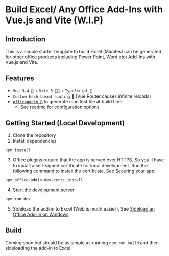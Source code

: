 # Build Excel/ Any Office Add-Ins with Vue.js and Vite (W.I.P)

## Introduction

This is a simple starter template to build Excel (Manifest can be generated for other office products including Power Point, Word etc) Add-Ins with Vue.js and Vite.

## Features

- `Vue 3.4 💚` + `Vite 5 💜💛` + `TypeScript 💙`
- `Custom Hash based routing` 🔗 (Vue Router causes infinite reloads)
- [`officeAddin 🔌`](https://github.com/jozefizso/vite-plugin-office-addin/tree/main/src) to generate manifest file at build time
    - See readme for configuration options

## Getting Started (Local Development)

1. Clone the repository
2. Install dependencies

```bash
npm install
```

3. Office plugins require that the app is served over HTTPS. So you'll have to install a self-signed certificate for local development. Run the following command to install the certificate. See [Securing your app](https://learn.microsoft.com/en-us/office/dev/add-ins/quickstarts/excel-quickstart-vue#secure-the-app):

```bash
npx office-addin-dev-certs install
```

4. Start the development server

```bash
npm run dev
```

5. Sideload the add-in to Excel (Web is much easier). See [Sideload an Office Add-in on Windows](https://learn.microsoft.com/en-us/office/dev/add-ins/testing/sideload-office-add-ins-for-testing)


## Build
Coming soon but should be as simple as running `npm run build` and then sideloading the add-in to Excel.
